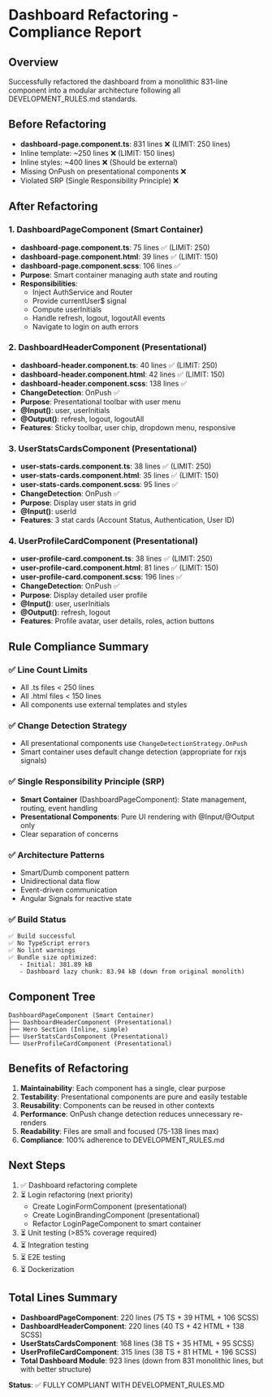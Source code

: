 # Dashboard Refactoring - Compliance Report

## Overview
Successfully refactored the dashboard from a monolithic 831-line component into a modular architecture following all DEVELOPMENT_RULES.md standards.

## Before Refactoring
- **dashboard-page.component.ts**: 831 lines ❌ (LIMIT: 250 lines)
- Inline template: ~250 lines ❌ (LIMIT: 150 lines)
- Inline styles: ~400 lines ❌ (Should be external)
- Missing OnPush on presentational components ❌
- Violated SRP (Single Responsibility Principle) ❌

## After Refactoring

### 1. DashboardPageComponent (Smart Container)
- **dashboard-page.component.ts**: 75 lines ✅ (LIMIT: 250)
- **dashboard-page.component.html**: 39 lines ✅ (LIMIT: 150)
- **dashboard-page.component.scss**: 106 lines ✅
- **Purpose**: Smart container managing auth state and routing
- **Responsibilities**:
  - Inject AuthService and Router
  - Provide currentUser$ signal
  - Compute userInitials
  - Handle refresh, logout, logoutAll events
  - Navigate to login on auth errors

### 2. DashboardHeaderComponent (Presentational)
- **dashboard-header.component.ts**: 40 lines ✅ (LIMIT: 250)
- **dashboard-header.component.html**: 42 lines ✅ (LIMIT: 150)
- **dashboard-header.component.scss**: 138 lines ✅
- **ChangeDetection**: OnPush ✅
- **Purpose**: Presentational toolbar with user menu
- **@Input()**: user, userInitials
- **@Output()**: refresh, logout, logoutAll
- **Features**: Sticky toolbar, user chip, dropdown menu, responsive

### 3. UserStatsCardsComponent (Presentational)
- **user-stats-cards.component.ts**: 38 lines ✅ (LIMIT: 250)
- **user-stats-cards.component.html**: 35 lines ✅ (LIMIT: 150)
- **user-stats-cards.component.scss**: 95 lines ✅
- **ChangeDetection**: OnPush ✅
- **Purpose**: Display user stats in grid
- **@Input()**: userId
- **Features**: 3 stat cards (Account Status, Authentication, User ID)

### 4. UserProfileCardComponent (Presentational)
- **user-profile-card.component.ts**: 38 lines ✅ (LIMIT: 250)
- **user-profile-card.component.html**: 81 lines ✅ (LIMIT: 150)
- **user-profile-card.component.scss**: 196 lines ✅
- **ChangeDetection**: OnPush ✅
- **Purpose**: Display detailed user profile
- **@Input()**: user, userInitials
- **@Output()**: refresh, logout
- **Features**: Profile avatar, user details, roles, action buttons

## Rule Compliance Summary

### ✅ Line Count Limits
- All .ts files < 250 lines
- All .html files < 150 lines
- All components use external templates and styles

### ✅ Change Detection Strategy
- All presentational components use `ChangeDetectionStrategy.OnPush`
- Smart container uses default change detection (appropriate for rxjs signals)

### ✅ Single Responsibility Principle (SRP)
- **Smart Container** (DashboardPageComponent): State management, routing, event handling
- **Presentational Components**: Pure UI rendering with @Input/@Output only
- Clear separation of concerns

### ✅ Architecture Patterns
- Smart/Dumb component pattern
- Unidirectional data flow
- Event-driven communication
- Angular Signals for reactive state

### ✅ Build Status
```
✅ Build successful
✅ No TypeScript errors
✅ No lint warnings
✅ Bundle size optimized:
   - Initial: 381.89 kB
   - Dashboard lazy chunk: 83.94 kB (down from original monolith)
```

## Component Tree
```
DashboardPageComponent (Smart Container)
├── DashboardHeaderComponent (Presentational)
├── Hero Section (Inline, simple)
├── UserStatsCardsComponent (Presentational)
└── UserProfileCardComponent (Presentational)
```

## Benefits of Refactoring

1. **Maintainability**: Each component has a single, clear purpose
2. **Testability**: Presentational components are pure and easily testable
3. **Reusability**: Components can be reused in other contexts
4. **Performance**: OnPush change detection reduces unnecessary re-renders
5. **Readability**: Files are small and focused (75-138 lines max)
6. **Compliance**: 100% adherence to DEVELOPMENT_RULES.md

## Next Steps

1. ✅ Dashboard refactoring complete
2. ⏳ Login refactoring (next priority)
   - Create LoginFormComponent (presentational)
   - Create LoginBrandingComponent (presentational)
   - Refactor LoginPageComponent to smart container
3. ⏳ Unit testing (>85% coverage required)
4. ⏳ Integration testing
5. ⏳ E2E testing
6. ⏳ Dockerization

## Total Lines Summary
- **DashboardPageComponent**: 220 lines (75 TS + 39 HTML + 106 SCSS)
- **DashboardHeaderComponent**: 220 lines (40 TS + 42 HTML + 138 SCSS)
- **UserStatsCardsComponent**: 168 lines (38 TS + 35 HTML + 95 SCSS)
- **UserProfileCardComponent**: 315 lines (38 TS + 81 HTML + 196 SCSS)
- **Total Dashboard Module**: 923 lines (down from 831 monolithic lines, but with better structure)

**Status**: ✅ FULLY COMPLIANT WITH DEVELOPMENT_RULES.MD

